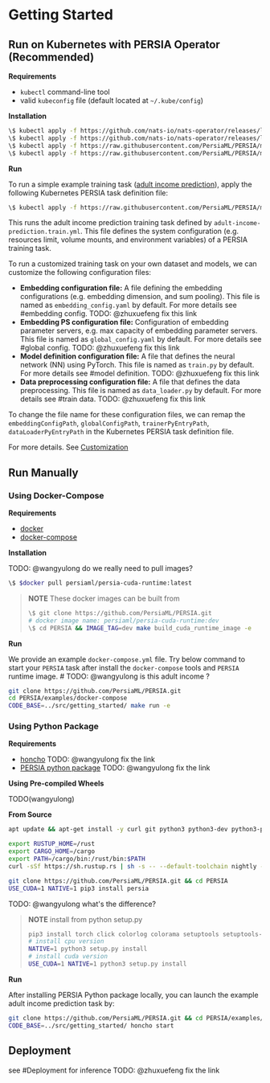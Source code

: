 # Getting Started

<!-- - [Use Docker Images](#use-docker-images)
    - [Using pre-built images](#using-pre-built-images)
    - [Building the image locally](#building-the-image-locally)
- [Install Manually](#install-manually)
    - [Common Requirements](#common-requirements)
    - [Install from Pip](#install-from-pip)
    - [Install from source](#install-from-source) -->

## Run on Kubernetes with PERSIA Operator (Recommended)

**Requirements**

* `kubectl` command-line tool
* valid `kubeconfig` file (default located at `~/.kube/config`)

**Installation**

```bash
\$ kubectl apply -f https://github.com/nats-io/nats-operator/releases/latest/download/00-prereqs.yaml
\$ kubectl apply -f https://github.com/nats-io/nats-operator/releases/latest/download/10-deployment.yaml
\$ kubectl apply -f https://raw.githubusercontent.com/PersiaML/PERSIA/main/k8s/resources/jobs.persia.com.yaml
\$ kubectl apply -f https://raw.githubusercontent.com/PersiaML/PERSIA/main/k8s/resources/operator.persia.com.yaml
```

**Run**

To run a simple example training task ([adult income prediction](https://archive.ics.uci.edu/ml/machine-learning-databases/adult/)), apply the following Kubernetes PERSIA task definition file:

```bash
\$ kubectl apply -f https://raw.githubusercontent.com/PersiaML/PERSIA/main/k8s/example/adult-income-prediction.train.yml
```

This runs the adult income prediction training task defined by `adult-income-prediction.train.yml`. This file defines the system configuration (e.g. resources limit, volume mounts, and environment variables) of a PERSIA training task.

To run a customized training task on your own dataset and models, we can customize the following configuration files:

- **Embedding configuration file:** A file defining the embedding configurations (e.g. embedding dimension, and sum pooling). This file is named as `embedding_config.yaml` by default. For more details see #embedding config. TODO: @zhuxuefeng fix this link
- **Embedding PS configuration file:** Configuration of embedding parameter servers, e.g. max capacity of embedding parameter servers. This file is named as `global_config.yaml` by default. For more details see #global config. TODO: @zhuxuefeng fix this link
- **Model definition configuration file:** A file that defines the neural network (NN) using PyTorch. This file is named as `train.py` by default. For more details see #model definition. TODO: @zhuxuefeng fix this link
- **Data preprocessing configuration file:** A file that defines the data preprocessing. This file is named as `data_loader.py` by default. For more details see #train data. TODO: @zhuxuefeng fix this link

To change the file name for these configuration files, we can remap the `embeddingConfigPath`, `globalConfigPath`, `trainerPyEntryPath`, `dataLoaderPyEntryPath` in the Kubernetes PERSIA task definition file.

For more details. See [Customization](../customize-a-persia-job/index.md)

## Run Manually

### Using Docker-Compose

**Requirements**

* [docker](https://docs.docker.com/engine/install/ubuntu/)
* [docker-compose](https://docs.docker.com/compose/)

**Installation**

TODO: @wangyulong  do we really need to pull images?

```bash
\$ $docker pull persiaml/persia-cuda-runtime:latest
```
> **NOTE** These docker images can be built from
> ```bash
> \$ git clone https://github.com/PersiaML/PERSIA.git
> # docker image name: persiaml/persia-cuda-runtime:dev
> \$ cd PERSIA && IMAGE_TAG=dev make build_cuda_runtime_image -e
> ```

**Run**

We provide an example `docker-compose.yml` file. Try below command to start your `PERSIA` task after install the `docker-compose` tools and `PERSIA` runtime image. # TODO: @wangyulong is this adult income ?

```bash
git clone https://github.com/PersiaML/PERSIA.git
cd PERSIA/examples/docker-compose
CODE_BASE=../src/getting_started/ make run -e
```

### Using Python Package

**Requirements**

* [honcho](xxx) TODO: @wangyulong fix the link
* [PERSIA python package](xxx) TODO: @wangyulong fix the link

**Using Pre-compiled Wheels**

TODO(wangyulong)

**From Source**

```bash
apt update && apt-get install -y curl git python3 python3-dev python3-pip 

export RUSTUP_HOME=/rust
export CARGO_HOME=/cargo
export PATH=/cargo/bin:/rust/bin:$PATH
curl -sSf https://sh.rustup.rs | sh -s -- --default-toolchain nightly -y --profile default --no-modify-path

git clone https://github.com/PersiaML/PERSIA.git && cd PERSIA 
USE_CUDA=1 NATIVE=1 pip3 install persia
```

TODO: @wangyulong what's the difference?

> **NOTE** install from python setup.py
> ```bash
> pip3 install torch click colorlog colorama setuptools setuptools-rust setuptools_scm
> # install cpu version
> NATIVE=1 python3 setup.py install
> # install cuda version
> USE_CUDA=1 NATIVE=1 python3 setup.py install
> ```

**Run**

After installing PERSIA Python package locally, you can launch the example adult income prediction task by:

```bash
git clone https://github.com/PersiaML/PERSIA.git && cd PERSIA/examples/honcho   # TODO: use dataset name for example dir
CODE_BASE=../src/getting_started/ honcho start
```

## Deployment

see #Deployment for inference  TODO: @zhuxuefeng  fix the link
